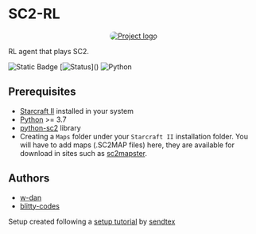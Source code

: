 # SC2-RL

<p align="center">
  <a href="" rel="noopener">
 <img src="https://i.imgur.com/9gTl9Wa.gif" alt="Project logo" style="border-radius:10px"></a>
</p>



RL agent that plays SC2.


![Static Badge](https://img.shields.io/badge/%5B%3E_%5D-Our%20website-green?style=for-the-badge&labelColor=green&link=https%3A%2F%2Fcoredumped.es)
[![Status](https://img.shields.io/badge/status-active-green?)]()
![Python](https://img.shields.io/badge/python-3670A0?style=for-the-badge&logo=python&logoColor=ffdd54)


## Prerequisites
- [Starcraft II](https://starcraft2.blizzard.com/en-us/) installed in your system
- [Python](https://www.python.org/downloads/) >= 3.7
- [python-sc2](https://github.com/BurnySc2/python-sc2) library
- Creating a `Maps` folder under your `Starcraft II` installation folder. You will have to add maps (.SC2MAP files) here, they are available for download in sites such as [sc2mapster](https://www.sc2mapster.com/maps).

## Authors
- [w-dan](https://github.com/w-dan/)
- [blitty-codes](https://github.com/blitty-codes/)

Setup created following a [setup tutorial](https://pythonprogramming.net/intro-python-sc2-introduction-starcraft-2-ai/) by [sendtex](https://www.youtube.com/@sentdex)  
